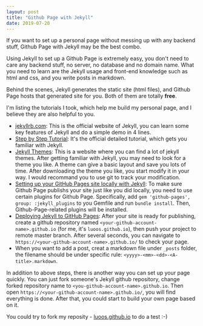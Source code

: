 ```yaml
---
layout: post
title: "Github Page with Jekyll"
date: 2019-07-20
---
```

If you want to set up a personal page without messing up with any backend stuff, Github Page with Jekyll may be the best combo.

Using Jekyll to set up a Github Page is extremely easy, you don't need to care any backend stuff, no server, no database and no domain name. What you need to learn are the Jekyll usage and front-end knowledge such as html and css, and you write posts in markdown.

Behind the scenes, Jekyll generates the static site (html files), and Github Page hosts that generated site for you. Both of them are totally **free**.

I'm listing the tutorials I took, which help me build my personal page, and I believe they are also helpful to you.

- [jekyllrb.com](https://jekyllrb.com/): This is the official website of Jekyll, you can learn some key features of Jekyll and do a simple demo in 4 lines.
- [Step by Step Tutorial](https://jekyllrb.com/docs/step-by-step/01-setup/): It's the official detailed tutorial, which gets you familiar with Jekyll.
- [Jekyll Themes](http://jekyllthemes.org/): This is a website where you can find a lot of jekyll themes. After getting familiar with Jekyll, you may need to look for a theme you like. A theme can give a basic layout and save you lots of time. After downloading the theme you like, you start modify it in your way. I would recommand you to use git to track your modification.
- [Setting up your GitHub Pages site locally with Jekyll](https://help.github.com/en/articles/setting-up-your-github-pages-site-locally-with-jekyll): To make sure Github Page publishs your site just like you did locally, you need to use certain plugins for Github Page. Specifically, add `gem 'github-pages', group: :jekyll_plugins` to you Gemfile and run `bundle install`. Then, Github-Page-related plugins will be installed.
- [Deploying Jekyll to GitHub Pages](https://jekyllrb.com/docs/github-pages/#deploying-jekyll-to-github-pages): After your site is ready for publishing, create a github repository named `<your-github-account-name>.github.io` (for me, it's `luoos.github.io`), then push your project to remote master branch. After several seconds, you can navigate to `https://<your-github-account-name>.github.io/` to check your page.
- When you want to add a post, creat a markdown file under `_posts` folder, the filename should be under specific rule: `<yyyy>-<mm>-<dd>-<A-title>.markdown`.

In addition to above steps, there is another way you can set up your page quickly. You can just fork someone's Jekyll github repository, change forked repository name to `<you-github-account-name>.github.io`. Then open `https://<your-github-account-name>.github.io/`, you will find everything is done. After that, you could start to build your own page based on it.

You could try to fork my reposity - [luoos.github.io](https://github.com/luoos/luoos.github.io) to do a test :-)
